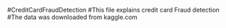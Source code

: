 #CreditCardFraudDetection
#This file explains credit card Fraud detection
#The data was downloaded from kaggle.com 
